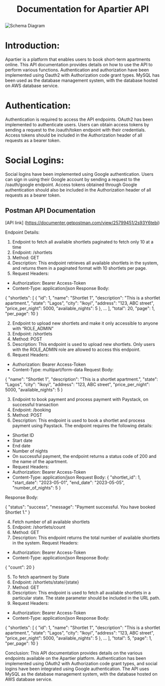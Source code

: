 <h1><p align="center">Documentation for Apartier API</p></h1>

![Schema Diagram](https://res.cloudinary.com/drd06lih3/image/upload/v1682507011/Screenshot_2023-04-26_at_12.02.09_PM_rtwopj.png)

<h1>Introduction:</h1> 
Apartier is a platform that enables users to book short-term apartments online. This API documentation provides details on how to use the API to perform various functions. Authentication and authorization have been implemented using Oauth2 with Authorization code grant types. MySQL has been used as the database management system, with the database hosted on AWS database service.

<h1>Authentication:</h1> 
Authentication is required to access the API endpoints. OAuth2 has been implemented to authenticate users. Users can obtain access tokens by sending a request to the /oauth/token endpoint with their credentials. Access tokens should be included in the Authorization header of all requests as a bearer token.

<h1>Social Logins:</h1> 
Social logins have been implemented using Google authentication. Users can sign in using their Google account by sending a request to the /oauth/google endpoint. Access tokens obtained through Google authentication should also be included in the Authorization header of all requests as a bearer token.

<h2>Postman API Documentation</h2>

[API link] (https://documenter.getpostman.com/view/25799451/2s93Y6tebi)

Endpoint Details:
1. Endpoint to fetch all available shortlets paginated to fetch only 10 at a time
2. Endpoint: /shortlets
3. Method: GET
4. Description: This endpoint retrieves all available shortlets in the system, and returns them in a paginated format with 10 shortlets per page.
5. Request Headers:
* Authorization: Bearer Access-Token
* Content-Type: application/json
Response Body:

{
    "shortlets": [
        {
            "id": 1,
            "name": "Shortlet 1",
            "description": "This is a shortlet apartment.",
            "state": "Lagos",
            "city": "Ikoyi",
            "address": "123, ABC street",
            "price_per_night": 5000,
            "available_nights": 5
        },
        ...
    ],
    "total": 20,
    "page": 1,
    "per_page": 10
}


2. Endpoint to upload new shortlets and make it only accessible to anyone with “ROLE_ADMIN”
3. Endpoint: /shortlets
4. Method: POST
5. Description: This endpoint is used to upload new shortlets. Only users with the ROLE_ADMIN role are allowed to access this endpoint.
6. Request Headers:
* Authorization: Bearer Access-Token
* Content-Type: multipart/form-data
Request Body:

{
    "name": "Shortlet 1",
    "description": "This is a shortlet apartment.",
    "state": "Lagos",
    "city": "Ikoyi",
    "address": "123, ABC street",
    "price_per_night": 5000,
    "available_nights": 5
}

3. Endpoint to book payment and process payment with Paystack, on successful transaction
4. Endpoint: /booking
5. Method: POST
6. Description: This endpoint is used to book a shortlet and process payment using Paystack. The endpoint requires the following details:
* Shortlet ID
* Start date
* End date
* Number of nights
* On successful payment, the endpoint returns a status code of 200 and the name of the apartment.
* Request Headers:
* Authorization: Bearer Access-Token
* Content-Type: application/json
Request Body:
{
    "shortlet_id": 1,
    "start_date": "2023-05-01",
    "end_date": "2023-05-05",
    "number_of_nights": 5
}

Response Body:

{
    "status": "success",
    "message": "Payment successful. You have booked Shortlet 1."
}


4. Fetch number of all available shortlets
5. Endpoint: /shortlets/count
6. Method: GET
7. Description: This endpoint returns the total number of available shortlets in the system.
Request Headers:
* Authorization: Bearer Access-Token
* Content-Type: application/json
Response Body:

{
    "count": 20
}

5. To fetch apartment by State
6. Endpoint: /shortlets/state/{state}
7. Method: GET
8. Description: This endpoint is used to fetch all available shortlets in a particular state. The state parameter should be included in the URL path.
9. Request Headers:
* Authorization: Bearer Access-Token
* Content-Type: application/json
Response Body:


{
    "shortlets": [
        {
            "id": 1,
            "name": "Shortlet 1",
            "description": "This is a shortlet apartment.",
            "state": "Lagos",
            "city": "Ikoyi",
            "address": "123, ABC street",
            "price_per_night": 5000,
            "available_nights": 5
        },
        ...
    ],
    "total": 5,
    "page": 1,
    "per_page": 10
}


Conclusion:
This API documentation provides details on the various endpoints available on the Apartier platform. Authentication has been implemented using OAuth2 with Authorization code grant types, and social logins have been integrated using Google authentication. The API uses MySQL as the database management system, with the database hosted on AWS database service.



